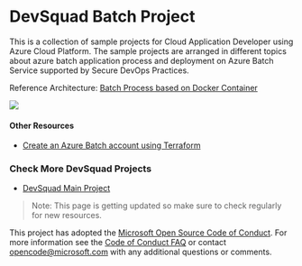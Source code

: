 # DevSquad Batch Project

This is a collection of sample projects for Cloud Application Developer using Azure Cloud Platform. The sample projects are arranged in different topics about azure batch application process and deployment on Azure Batch Service supported by Secure DevOps Practices.

Reference Architecture: 
[Batch Process based on Docker Container](https://learn.microsoft.com/en-us/azure/architecture/reference-architectures/ai/batch-scoring-r-models)

![](https://learn.microsoft.com/en-us/azure/architecture/reference-architectures/ai/_images/batch-scoring-r-models.png)

#### Other Resources
- [Create an Azure Batch account using Terraform](https://learn.microsoft.com/en-us/azure/batch/quick-create-terraform?tabs=azure-cli)

### Check More DevSquad Projects
* [DevSquad Main Project](https://github.com/microsoft/devsquad-accelerators)

> Note: This page is getting updated so make sure to check regularly for new resources.

This project has adopted the [Microsoft Open Source Code of Conduct](https://opensource.microsoft.com/codeofconduct/). For more information see the [Code of Conduct FAQ](https://opensource.microsoft.com/codeofconduct/faq/) or contact [opencode@microsoft.com](mailto:opencode@microsoft.com) with any additional questions or comments.
